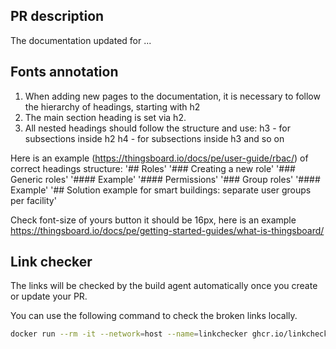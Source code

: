 ## PR description

The documentation updated for ...

## Fonts annotation

1. When adding new pages to the documentation, it is necessary to follow the hierarchy of headings, starting with h2
2. The main section heading is set via h2.
3. All nested headings should follow the structure and use:
 h3 - for subsections inside h2
 h4 - for subsections inside h3 and so on

Here is an example (https://thingsboard.io/docs/pe/user-guide/rbac/) of correct headings structure:
'## Roles'
'### Creating a new role'
'### Generic roles'
'#### Example'
'#### Permissions'
'### Group roles'
'#### Example'
'## Solution example for smart buildings: separate user groups per facility'

Check font-size of yours button it should be 16px, here is an example https://thingsboard.io/docs/pe/getting-started-guides/what-is-thingsboard/

## Link checker

The links will be checked by the build agent automatically once you create or update your PR.

You can use the following command to check the broken links locally.

```bash
docker run --rm -it --network=host --name=linkchecker ghcr.io/linkchecker/linkchecker --check-extern --no-warnings http://0.0.0.0:4000/
```
